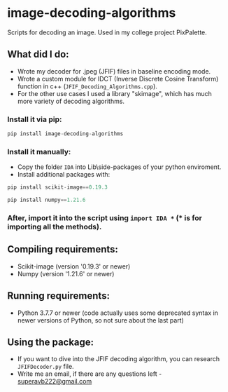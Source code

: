 # image-decoding-algorithms
Scripts for decoding an image. Used in my college project PixPalette.
## What did I do:
- Wrote my decoder for .jpeg (JFIF) files in baseline encoding mode.
- Wrote a custom module for IDCT (Inverse Discrete Cosine Transform) function in c++ (`JFIF_Decoding_Algorithms.cpp`).
- For the other use cases I used a library "skimage", which has much more variety of decoding algorithms.

### Install it via pip:
```python
pip install image-decoding-algorithms
```
### Install it manually:
- Copy the folder `IDA` into Lib\side-packages of your python enviroment.
- Install additional packages with:
```python
pip install scikit-image==0.19.3
```
```python
pip install numpy==1.21.6
```
### After, import it into the script using `import IDA *` (* is for importing all the methods).

## Compiling requirements:
- Scikit-image (version '0.19.3' or newer)
- Numpy (version '1.21.6' or newer)

## Running requirements:
- Python 3.7.7 or newer (code actually uses some deprecated syntax in newer versions of Python, so not sure about the last part)

## Using the package:
- If you want to dive into the JFIF decoding algorithm, you can research `JFIFDecoder.py` file.
- Write me an email, if there are any questions left - superavb222@gmail.com
